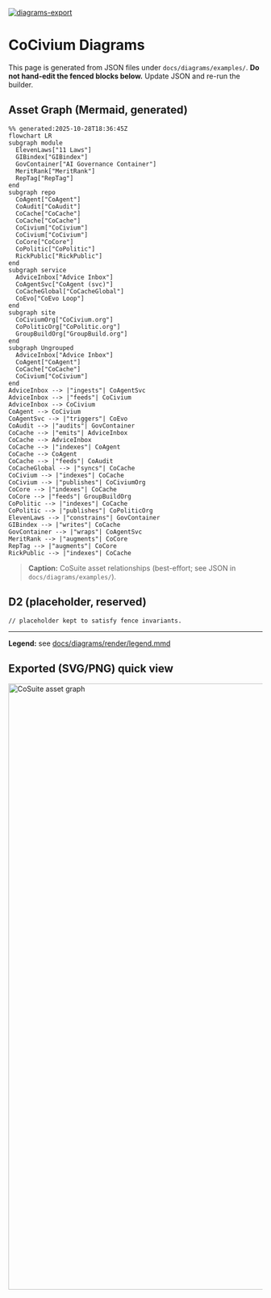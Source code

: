 [![diagrams-export](https://github.com/rickballard/CoCivium/actions/workflows/diagrams-export.yml/badge.svg)](https://github.com/rickballard/CoCivium/actions/workflows/diagrams-export.yml)

# CoCivium Diagrams

This page is generated from JSON files under `docs/diagrams/examples/`.
**Do not hand-edit the fenced blocks below.** Update JSON and re-run the builder.

## Asset Graph (Mermaid, generated)
```mermaid
%% generated:2025-10-28T18:36:45Z
flowchart LR
subgraph module
  ElevenLaws["11 Laws"]
  GIBindex["GIBindex"]
  GovContainer["AI Governance Container"]
  MeritRank["MeritRank"]
  RepTag["RepTag"]
end
subgraph repo
  CoAgent["CoAgent"]
  CoAudit["CoAudit"]
  CoCache["CoCache"]
  CoCache["CoCache"]
  CoCivium["CoCivium"]
  CoCivium["CoCivium"]
  CoCore["CoCore"]
  CoPolitic["CoPolitic"]
  RickPublic["RickPublic"]
end
subgraph service
  AdviceInbox["Advice Inbox"]
  CoAgentSvc["CoAgent (svc)"]
  CoCacheGlobal["CoCacheGlobal"]
  CoEvo["CoEvo Loop"]
end
subgraph site
  CoCiviumOrg["CoCivium.org"]
  CoPoliticOrg["CoPolitic.org"]
  GroupBuildOrg["GroupBuild.org"]
end
subgraph Ungrouped
  AdviceInbox["Advice Inbox"]
  CoAgent["CoAgent"]
  CoCache["CoCache"]
  CoCivium["CoCivium"]
end
AdviceInbox --> |"ingests"| CoAgentSvc
AdviceInbox --> |"feeds"| CoCivium
AdviceInbox --> CoCivium
CoAgent --> CoCivium
CoAgentSvc --> |"triggers"| CoEvo
CoAudit --> |"audits"| GovContainer
CoCache --> |"emits"| AdviceInbox
CoCache --> AdviceInbox
CoCache --> |"indexes"| CoAgent
CoCache --> CoAgent
CoCache --> |"feeds"| CoAudit
CoCacheGlobal --> |"syncs"| CoCache
CoCivium --> |"indexes"| CoCache
CoCivium --> |"publishes"| CoCiviumOrg
CoCore --> |"indexes"| CoCache
CoCore --> |"feeds"| GroupBuildOrg
CoPolitic --> |"indexes"| CoCache
CoPolitic --> |"publishes"| CoPoliticOrg
ElevenLaws --> |"constrains"| GovContainer
GIBindex --> |"writes"| CoCache
GovContainer --> |"wraps"| CoAgentSvc
MeritRank --> |"augments"| CoCore
RepTag --> |"augments"| CoCore
RickPublic --> |"indexes"| CoCache
```

> **Caption:** CoSuite asset relationships (best-effort; see JSON in `docs/diagrams/examples/`).

## D2 (placeholder, reserved)
```d2
// placeholder kept to satisfy fence invariants.
```


---
**Legend:** see [docs/diagrams/render/legend.mmd](docs/diagrams/render/legend.mmd)


## Exported (SVG/PNG) quick view

<!-- picture:asset-graph -->
<picture>
  <source type="image/svg+xml" srcset="/rickballard/CoCivium/raw/main/docs/diagrams/render/asset-graph.svg">
  <img src="/rickballard/CoCivium/raw/main/docs/diagrams/render/asset-graph.png" alt="CoSuite asset graph" width="1200">
</picture>
